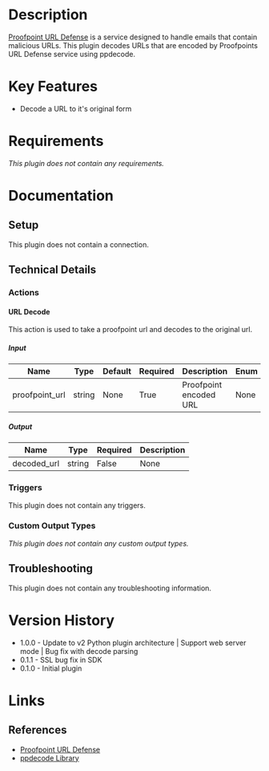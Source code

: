 # Description

[Proofpoint URL Defense](https://www.proofpoint.com/us) is a service designed to handle emails that contain malicious URLs.
This plugin decodes URLs that are encoded by Proofpoints URL Defense service using ppdecode.

# Key Features

* Decode a URL to it's original form

# Requirements

_This plugin does not contain any requirements._

# Documentation

## Setup

This plugin does not contain a connection.

## Technical Details

### Actions

#### URL Decode

This action is used to take a proofpoint url and decodes to the original url.

##### Input

|Name|Type|Default|Required|Description|Enum|
|----|----|-------|--------|-----------|----|
|proofpoint_url|string|None|True|Proofpoint encoded URL|None|

##### Output

|Name|Type|Required|Description|
|----|----|--------|-----------|
|decoded_url|string|False|None|

### Triggers

This plugin does not contain any triggers.

### Custom Output Types

_This plugin does not contain any custom output types._

## Troubleshooting

This plugin does not contain any troubleshooting information.

# Version History

* 1.0.0 - Update to v2 Python plugin architecture | Support web server mode | Bug fix with decode parsing
* 0.1.1 - SSL bug fix in SDK
* 0.1.0 - Initial plugin

# Links

## References

* [Proofpoint URL Defense](https://www.proofpoint.com/us/products/targeted-attack-protection)
* [ppdecode Library](https://github.com/warquel/ppdecode)


